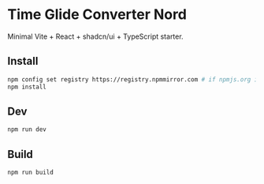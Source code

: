 # Time Glide Converter Nord

Minimal Vite + React + shadcn/ui + TypeScript starter.

## Install

```sh
npm config set registry https://registry.npmmirror.com # if npmjs.org is down
npm install
```

## Dev

```sh
npm run dev
```

## Build

```sh
npm run build
```


